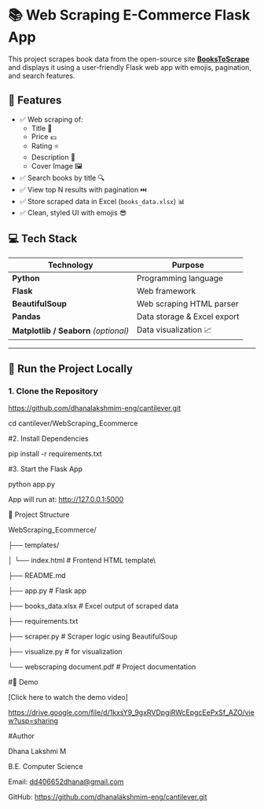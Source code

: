 # 📚 Web Scraping E-Commerce Flask App

This project scrapes book data from the open-source site **[BooksToScrape](https://books.toscrape.com/)** and displays it using a user-friendly Flask web app with emojis, pagination, and search features.


## 🌟 Features

- ✅ Web scraping of:
  - Title 📖
  - Price 💷
  - Rating ⭐
  - Description 📝
  - Cover Image 🖼️
- ✅ Search books by title 🔍
- ✅ View top N results with pagination ⏭️
- ✅ Store scraped data in Excel (`books_data.xlsx`) 📊
- ✅ Clean, styled UI with emojis 😎


## 💻 Tech Stack

| Technology    | Purpose                         |
|---------------|----------------------------------|
| **Python**    | Programming language             |
| **Flask**     | Web framework                    |
| **BeautifulSoup** | Web scraping HTML parser   |
| **Pandas**    | Data storage & Excel export      |
| **Matplotlib / Seaborn** *(optional)* | Data visualization 📈 |

---

## 🚀 Run the Project Locally

### 1. Clone the Repository

https://github.com/dhanalakshmim-eng/cantilever.git

cd cantilever/WebScraping_Ecommerce

#2. Install Dependencies


pip install -r requirements.txt

#3. Start the Flask App

python app.py

App will run at: http://127.0.0.1:5000

📁 Project Structure


WebScraping_Ecommerce/

├── templates/

│   └── index.html          # Frontend HTML template\

├── README.md

├── app.py                  # Flask app

├── books_data.xlsx         # Excel output of scraped data

├── requirements.txt

├── scraper.py              # Scraper logic using BeautifulSoup

├── visualize.py            # for visualization

└── webscraping document.pdf               # Project documentation


#🎥 Demo

[Click here to watch the demo video]

https://drive.google.com/file/d/1kxsY9_9gxRVDpgiRWcEpgcEePxSf_AZO/view?usp=sharing

#Author

Dhana Lakshmi M

 B.E. Computer Science
 
 Email: dd406652dhana@gmail.com 
 
GitHub: https://github.com/dhanalakshmim-eng/cantilever.git

